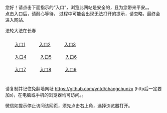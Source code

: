 您好！请点击下面指示的“入口”，浏览此网站是安全的，且为您带来平安。。 <br/>
点击入口后，请耐心等待， 过程中可能会出现无法打开的提示，请忽略，最终会进入网站. </br>

法轮大法在长春<br/>
<div style="padding:10px"><a style="margin:20px" target="_blank" href="https://d2szr3ekpliyds.cloudfront.net/2Qpsp?dxhvf" id="ccLink1" rel="nofollow">入口1</a> <a target="_blank" style="margin:20px" href="https://d2dtcrl12raxxh.cloudfront.net/2Qpsp?aaylvtc" id="ccLink2" rel="nofollow">入口2</a> <a style="margin:20px" target="_blank" href="https://d1nbged8o8y9ak.cloudfront.net/2Qpsp?iuqan" id="ccLink3" rel="nofollow">入口3</a></div>

<div style="padding:10px" ><a style="margin:20px" target="_blank" href="https://d2szr3ekpliyds.cloudfront.net/2Qpsp?dxhvf" id="ccLink4" rel="nofollow">入口4</a> <a style="margin:20px" href="https://d2dtcrl12raxxh.cloudfront.net/2Qpsp?aaylvtc" target="_blank" id="ccLink5" rel="nofollow">入口5</a> <a style="margin:20px" href="https://d1nbged8o8y9ak.cloudfront.net/2Qpsp?iuqan" target="_blank" id="ccLink6" rel="nofollow">入口6</a></div>

<div style="padding:10px"><a style="margin:20px" target="_blank" href="https://d2szr3ekpliyds.cloudfront.net/2Qpsp?dxhvf" id="ccLink7" rel="nofollow">入口7</a> <a style="margin:20px" href="https://d2dtcrl12raxxh.cloudfront.net/2Qpsp?aaylvtc" target="_blank" id="ccLink8" rel="nofollow">入口8</a> <a style="margin:20px" target="_blank" href="https://d1nbged8o8y9ak.cloudfront.net/2Qpsp?iuqan" id="ccLink9" rel="nofollow">入口9</a></div>

<br/>



请复制并记住免翻墙网址 https://github.com/yntd/changchunzx (http后一定要加s)，在电脑或手机的浏览器均可访问。。<br/>

微信如提示停止访问该网页，须先点击右上角，选择浏览器打开。
